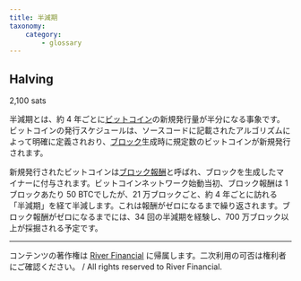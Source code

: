 ```yaml
---
title: 半減期
taxonomy:
    category:
        - glossary
---
```


## Halving
2,100 sats

半減期とは、約 4 年ごとに[ビットコイン](http://lostinbitcoin.jp.testrs.jp/staging/glossary/bitcoin/)の新規発行量が半分になる事象です。ビットコインの発行スケジュールは、ソースコードに記載されたアルゴリズムによって明確に定義されおり、[ブロック](http://lostinbitcoin.jp.testrs.jp/staging/glossary/block/)生成時に規定数のビットコインが新規発行されます。

新規発行されたビットコインは[ブロック報酬](http://lostinbitcoin.jp.testrs.jp/staging/glossary/block_subsidy/)と呼ばれ、ブロックを生成したマイナーに付与されます。ビットコインネットワーク始動当初、ブロック報酬は 1 ブロックあたり 50 BTCでしたが、21 万ブロックごと、約 4 年ごとに訪れる「半減期」を経て半減します。これは報酬がゼロになるまで繰り返されます。ブロック報酬がゼロになるまでには、34 回の半減期を経験し、700 万ブロック以上が採掘される予定です。

---
コンテンツの著作権は [River Financial](https://river.com/) に帰属します。二次利用の可否は権利者にご確認ください。 / All rights reserved to River Financial.
